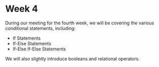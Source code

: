 # Week 4

During our meeting for the fourth week, we will be covering the various conditional statements, including:
* If Statements
* If-Else Statements
* If-Else If-Else Statements

We will also slightly introduce booleans and relational operators.
